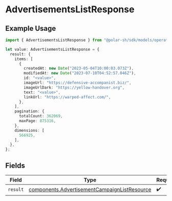 # AdvertisementsListResponse

## Example Usage

```typescript
import { AdvertisementsListResponse } from "@polar-sh/sdk/models/operations/advertisementslist.js";

let value: AdvertisementsListResponse = {
  result: {
    items: [
      {
        createdAt: new Date("2023-05-04T10:00:03.073Z"),
        modifiedAt: new Date("2023-07-10T04:52:57.046Z"),
        id: "<value>",
        imageUrl: "https://defensive-accompanist.biz/",
        imageUrlDark: "https://yellow-handover.org",
        text: "<value>",
        linkUrl: "https://warped-affect.com/",
      },
    ],
    pagination: {
      totalCount: 362069,
      maxPage: 875316,
    },
    dimensions: [
      566925,
    ],
  },
};
```

## Fields

| Field                                                                                                        | Type                                                                                                         | Required                                                                                                     | Description                                                                                                  |
| ------------------------------------------------------------------------------------------------------------ | ------------------------------------------------------------------------------------------------------------ | ------------------------------------------------------------------------------------------------------------ | ------------------------------------------------------------------------------------------------------------ |
| `result`                                                                                                     | [components.AdvertisementCampaignListResource](../../models/components/advertisementcampaignlistresource.md) | :heavy_check_mark:                                                                                           | N/A                                                                                                          |